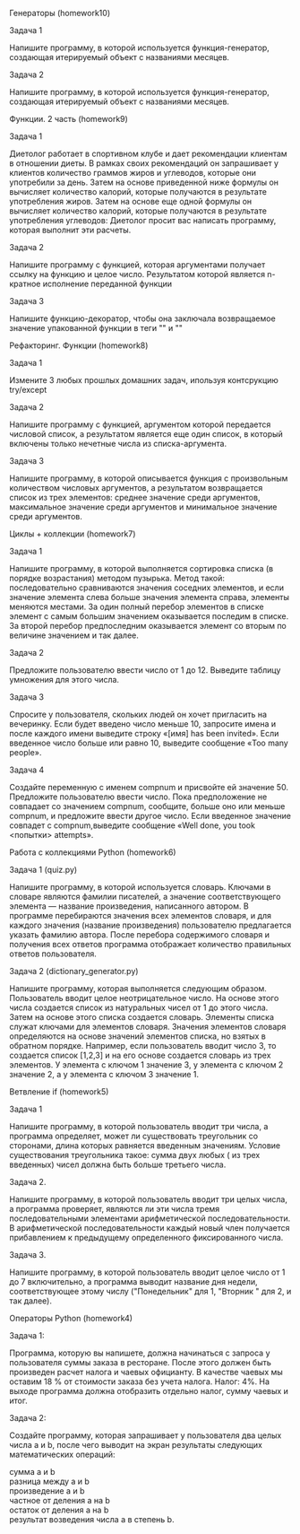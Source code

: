 Генераторы (homework10)

Задача 1 

Напишите программу, в которой используется функция-генератор, создающая итерируемый объект с названиями месяцев.

Задача 2

Напишите программу, в которой используется функция-генератор, создающая итерируемый объект с названиями месяцев. 


Функции. 2 часть (homework9)
 
Задача 1 

Диетолог работает в спортивном клубе и дает рекомендации клиентам в отношении диеты. В рамках своих рекомендаций он запрашивает у клиентов количество граммов жиров и углеводов, которые они употребили за день.
Затем на основе приведенной ниже формулы он вычисляет количество калорий, которые
получаются в результате употребления жиров. Затем на основе еще одной формулы он вычисляет количество калорий, которые получаются в результате употребления углеводов:
Диетолог просит вас написать программу, которая выполнит эти расчеты.


Задача 2 

Напишите программу с функцией, которая аргументами получает ссылку на функцию и целое число. Результатом которой является n-кратное исполнение переданной функции

Задача 3

Напишите функцию-декоратор, чтобы она  заключала возвращаемое значение упакованной функции в теги "<html>" и "</html>" 


Рефакторинг. Функции (homework8)

Задача 1 

Измените 3 любых прошлых домашних задач, ипользуя контсрукцию try/except

Задача 2 

Напишите программу с функцией, аргументом которой передается
числовой список, а результатом является еще один список, в который
включены только нечетные числа из списка-аргумента.

Задача 3

Напишите программу, в которой описывается функция с произвольным количеством числовых аргументов, а результатом возвращается список из трех элементов: среднее значение среди аргументов, максимальное значение среди аргументов и минимальное значение среди аргументов.


Циклы + коллекции (homework7)

Задача 1

Напишите программу, в которой выполняется сортировка списка
(в порядке возрастания) методом пузырька. Метод такой: последовательно сравниваются значения соседних элементов, и если значение элемента слева больше значения элемента справа, элементы меняются местами. За один полный перебор элементов в списке элемент с самым большим значением оказывается последим в списке. За второй перебор предпоследним оказывается элемент со вторым по величине значением и так далее.

Задача 2

Предложите пользователю ввести число от 1 до 12. Выведите таблицу умножения для этого
числа.  

Задача 3

Спросите у пользователя, скольких людей он хочет пригласить на вечеринку. Если будет введено число меньше 10, запросите имена и после каждого имени выведите строку «[имя] has been invited». Если введенное число больше или равно 10, выведите сообщение «Too many people».

Задача 4

Создайте переменную с именем compnum и присвойте ей значение 50. Предложите пользователю ввести число. Пока предположение не совпадает со значением compnum, сообщите, больше оно или меньше compnum, и предложите ввести другое число. Если введенное значение совпадет с compnum,выведите сообщение «Well done,
you took <попытки> attempts».

Работа с коллекциями Python (homework6)

Задача 1 (quiz.py)

Напишите программу, в которой используется словарь. Ключами в словаре являются фамилии писателей, а значение соответствующего элемента — название произведения, написанного автором. В программе перебираются значения всех элементов словаря, и для каждого значения (название произведения) пользователю предлагается указать фамилию
автора. После перебора содержимого словаря и получения всех ответов программа отображает количество правильных ответов пользователя.

Задача 2 (dictionary_generator.py)

Напишите программу, которая выполняется следующим образом. Пользователь вводит целое неотрицательное число. На основе этого числа создается список из натуральных чисел от 1 до этого числа. Затем на основе этого списка создается словарь. Элементы списка служат ключами для элементов словаря. Значения элементов словаря определяются на основе значений элементов списка, но взятых в обратном порядке. Например, если пользователь вводит число 3, то создается список [1,2,3] и на его основе создается словарь из трех элементов. У элемента с ключом 1 значение 3, у элемента с ключом 2 значение 2, а у элемента с ключом 3 значение 1.

Ветвление if (homework5)

Задача 1

Напишите программу, в которой пользователь вводит три числа, а программа определяет, может ли существовать треугольник
со сторонами, длина которых равняется введенным значениям. Условие существования треугольника такое: сумма двух любых (
из трех введенных) чисел должна быть больше третьего числа.

Задача 2.

Напишите программу, в которой пользователь вводит три целых числа, а программа проверяет, являются ли эти числа тремя
последовательными элементами арифметической последовательности. В арифметической последовательности каждый новый член
получается прибавлением к предыдущему определенного фиксированного числа.

Задача 3.

Напишите программу, в которой пользователь вводит целое число от 1 до 7 включительно, а программа выводит название дня
недели, соответствующее этому числу ("Понедельник" для 1, "Вторник " для 2, и так далее).

Операторы Python (homework4)

Задача 1: 

Программа, которую вы напишете, должна начинаться с запроса у пользователя суммы заказа в ресторане. После этого должен быть произведен расчет налога и  чаевых официанту.  В качестве чаевых мы оставим 18 % от стоимости заказа без учета налога. Налог: 4%. На выходе программа должна отобразить отдельно налог, сумму чаевых и итог.

Задача 2: 

Создайте программу, которая запрашивает у пользователя два целых числа a и b, после чего выводит на экран результаты следующих математических операций:

  сумма a и b  
  разница между a и b  
  произведение a и b  
  частное от деления a на b  
  остаток от деления a на b  
  результат возведения числа a в степень b.